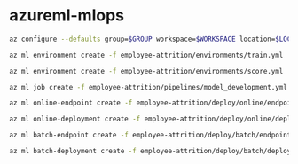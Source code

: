 # azureml-mlops

```bash
az configure --defaults group=$GROUP workspace=$WORKSPACE location=$LOCATION
```

```bash
az ml environment create -f employee-attrition/environments/train.yml
```

```bash
az ml environment create -f employee-attrition/environments/score.yml
```

```bash
az ml job create -f employee-attrition/pipelines/model_development.yml
```

```bash
az ml online-endpoint create -f employee-attrition/deploy/online/endpoint.yml
```

```bash
az ml online-deployment create -f employee-attrition/deploy/online/deployment.yml
```

```bash
az ml batch-endpoint create -f employee-attrition/deploy/batch/endpoint.yml
```

```bash
az ml batch-deployment create -f employee-attrition/deploy/batch/deployment.yml
```
